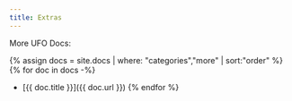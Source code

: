```yaml
---
title: Extras
---
```


More UFO Docs:

{% assign docs = site.docs | where: "categories","more" | sort:"order" %}
{% for doc in docs -%}
* [{{ doc.title }}]({{ doc.url }})
{% endfor %}
